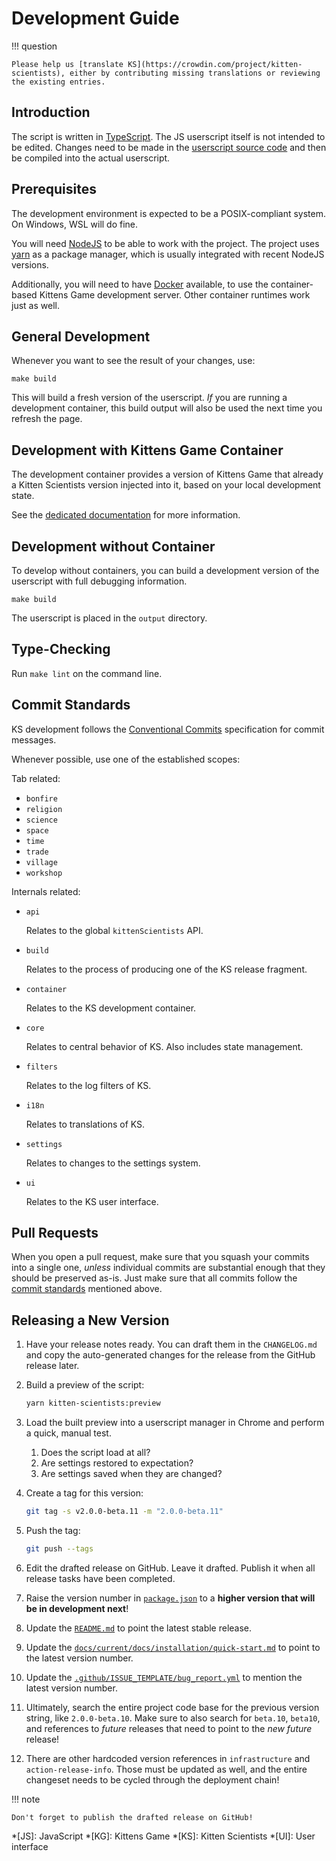# Development Guide

!!! question

    Please help us [translate KS](https://crowdin.com/project/kitten-scientists), either by contributing missing translations or reviewing the existing entries.

## Introduction

The script is written in [TypeScript](https://www.typescriptlang.org/). The JS userscript itself is not intended to be edited. Changes need to be made in the [userscript source code](https://github.com/kitten-science/kitten-scientists/tree/main/source) and then be compiled into the actual userscript.

## Prerequisites

The development environment is expected to be a POSIX-compliant system. On Windows, WSL will do fine.

You will need [NodeJS](https://nodejs.org/) to be able to work with the project. The project uses [yarn](https://yarnpkg.com/) as a package manager, which is usually integrated with recent NodeJS versions.

Additionally, you will need to have [Docker](https://www.docker.com/) available, to use the container-based Kittens Game development server. Other container runtimes work just as well.

## General Development

Whenever you want to see the result of your changes, use:

```shell
make build
```

This will build a fresh version of the userscript. _If_ you are running a development container, this build output will also be used the next time you refresh the page.

## Development with Kittens Game Container

The development container provides a version of Kittens Game that already a Kitten Scientists version injected into it, based on your local development state.

See the [dedicated documentation](./devcontainer.md) for more information.

## Development without Container

To develop without containers, you can build a development version of the userscript with full debugging information.

```shell
make build
```

The userscript is placed in the `output` directory.

## Type-Checking

Run `make lint` on the command line.

## Commit Standards

KS development follows the [Conventional Commits](https://www.conventionalcommits.org/en/v1.0.0/) specification for commit messages.

Whenever possible, use one of the established scopes:

Tab related:

-   `bonfire`
-   `religion`
-   `science`
-   `space`
-   `time`
-   `trade`
-   `village`
-   `workshop`

Internals related:

-   `api`

    Relates to the global `kittenScientists` API.

-   `build`

    Relates to the process of producing one of the KS release fragment.

-   `container`

    Relates to the KS development container.

-   `core`

    Relates to central behavior of KS. Also includes state management.

-   `filters`

    Relates to the log filters of KS.

-   `i18n`

    Relates to translations of KS.

-   `settings`

    Relates to changes to the settings system.

-   `ui`

    Relates to the KS user interface.

## Pull Requests

When you open a pull request, make sure that you squash your commits into a single one, _unless_ individual commits are substantial enough that they should be preserved as-is. Just make sure that all commits follow the [commit standards](#commit-standards) mentioned above.

## Releasing a New Version

1.  Have your release notes ready. You can draft them in the `CHANGELOG.md` and copy the auto-generated changes for the release from the GitHub release later.

1.  Build a preview of the script:

    ```bash
    yarn kitten-scientists:preview
    ```

1.  Load the built preview into a userscript manager in Chrome and perform a quick, manual test.

    1. Does the script load at all?
    1. Are settings restored to expectation?
    1. Are settings saved when they are changed?

1.  Create a tag for this version:

    ```bash
    git tag -s v2.0.0-beta.11 -m "2.0.0-beta.11"
    ```

1.  Push the tag:

    ```bash
    git push --tags
    ```

1.  Edit the drafted release on GitHub. Leave it drafted. Publish it when all release tasks have been completed.

1.  Raise the version number in [`package.json`](/package.json) to a **higher version that will be in development next**!

1.  Update the [`README.md`](/README.md) to point the latest stable release.

1.  Update the [`docs/current/docs/installation/quick-start.md`](/docs/current/docs/installation/quick-start.md) to point to the latest version number.

1.  Update the [`.github/ISSUE_TEMPLATE/bug_report.yml`](/.github/ISSUE_TEMPLATE/bug_report.yml) to mention the latest version number.

1.  Ultimately, search the entire project code base for the previous version string, like `2.0.0-beta.10`. Make sure to also search for `beta.10`, `beta10`, and references to _future_ releases that need to point to the _new future_ release!

1.  There are other hardcoded version references in `infrastructure` and `action-release-info`. Those must be updated as well, and the entire changeset needs to be cycled through the deployment chain!

!!! note

    Don't forget to publish the drafted release on GitHub!

*[JS]: JavaScript
*[KG]: Kittens Game
*[KS]: Kitten Scientists
*[UI]: User interface
